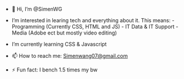 - 👋 Hi, I’m @SimenWG
- I’m interested in learing tech and everything about it. This means:
      - Programming (Currently CSS, HTML and JS)
      - IT Data & IT Support
      - Media (Adobe ect but mostly video editing)
  
- I’m currently learning CSS & Javascript
- 📫 How to reach me: Simenwang07@gmail.com
- ⚡ Fun fact: I bench 1.5 times my bw

